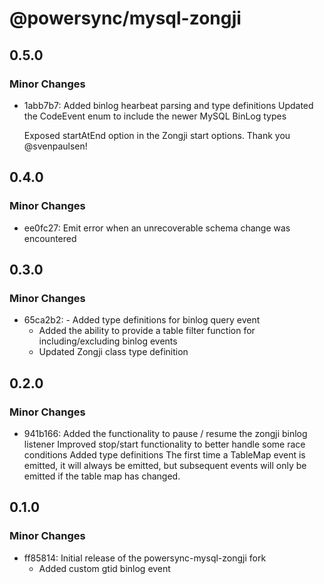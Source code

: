 # @powersync/mysql-zongji

## 0.5.0

### Minor Changes

- 1abb7b7: Added binlog hearbeat parsing and type definitions
  Updated the CodeEvent enum to include the newer MySQL BinLog types

  Exposed startAtEnd option in the Zongji start options. Thank you @svenpaulsen!

## 0.4.0

### Minor Changes

- ee0fc27: Emit error when an unrecoverable schema change was encountered

## 0.3.0

### Minor Changes

- 65ca2b2: - Added type definitions for binlog query event
  - Added the ability to provide a table filter function for including/excluding binlog events
  - Updated Zongji class type definition

## 0.2.0

### Minor Changes

- 941b166: Added the functionality to pause / resume the zongji binlog listener
  Improved stop/start functionality to better handle some race conditions
  Added type definitions
  The first time a TableMap event is emitted, it will always be emitted, but subsequent events will only be emitted if the table map has changed.

## 0.1.0

### Minor Changes

- ff85814: Initial release of the powersync-mysql-zongji fork
  - Added custom gtid binlog event

